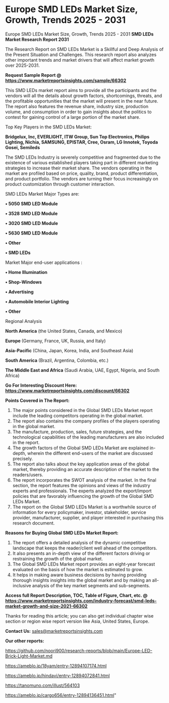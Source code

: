 # Europe SMD LEDs Market Size, Growth, Trends 2025 - 2031
Europe SMD LEDs Market Size, Growth, Trends 2025 - 2031
<strong>SMD LEDs Market Research Report 2031</strong>

The Research Report on SMD LEDs Market is a Skillful and Deep Analysis of the Present Situation and Challenges. This research report also analyzes other important trends and market drivers that will affect market growth over 2025-2031.

<strong>Request Sample Report @ <a href=https://www.marketreportsinsights.com/sample/66302>https://www.marketreportsinsights.com/sample/66302</a></strong>

This SMD LEDs market report aims to provide all the participants and the vendors will all the details about growth factors, shortcomings, threats, and the profitable opportunities that the market will present in the near future. The report also features the revenue share, industry size, production volume, and consumption in order to gain insights about the politics to contest for gaining control of a large portion of the market share.

Top Key Players in the SMD LEDs Market:

<strong>Bridgelux, Inc, EVERLIGHT, ITW Group, Sun Top Electronics, Philips Lighting, Nichia, SAMSUNG, EPISTAR, Cree, Osram, LG Innotek, Toyoda Gosei, Semileds</strong>

The SMD LEDs Industry is severely competitive and fragmented due to the existence of various established players taking part in different marketing strategies to increase their market share. The vendors operating in the market are profiled based on price, quality, brand, product differentiation, and product portfolio. The vendors are turning their focus increasingly on product customization through customer interaction.

SMD LEDs Market Major Types are:

<strong>• 5050 SMD LED Module

• 3528 SMD LED Module

• 3020 SMD LED Module

• 5630 SMD LED Module

• Other

• SMD LEDs</strong>

Market Major end-user applications :

<strong>• Home Illumination

• Shop-Windows

• Advertising

• Automobile Interior Lighting

• Other</strong>

Regional Analysis

</u><strong><b>North America</b></strong> (the United States, Canada, and Mexico)

<strong><b>Europe </b></strong>(Germany, France, UK, Russia, and Italy)

<strong><b>Asia-Pacific</b></strong> (China, Japan, Korea, India, and Southeast Asia)

<strong><b>South America</b></strong> (Brazil, Argentina, Colombia, etc.)

<strong><b>The Middle East and Africa</b></strong> (Saudi Arabia, UAE, Egypt, Nigeria, and South Africa)

<strong>Go For Interesting Discount Here: <a href=https://www.marketreportsinsights.com/discount/66302>https://www.marketreportsinsights.com/discount/66302</a></strong>

<strong>Points Covered in The Report:</strong>
<ol>
  <li>The major points considered in the Global SMD LEDs Market report include the leading competitors operating in the global market.</li>
  <li>The report also contains the company profiles of the players operating in the global market.</li>
  <li>The manufacture, production, sales, future strategies, and the technological capabilities of the leading manufacturers are also included in the report.</li>
  <li>The growth factors of the Global SMD LEDs Market are explained in-depth, wherein the different end-users of the market are discussed precisely.</li>
  <li>The report also talks about the key application areas of the global market, thereby providing an accurate description of the market to the readers/users.</li>
  <li>The report incorporates the SWOT analysis of the market. In the final section, the report features the opinions and views of the industry experts and professionals. The experts analyzed the export/import policies that are favorably influencing the growth of the Global SMD LEDs Market.</li>
  <li>The report on the Global SMD LEDs Market is a worthwhile source of information for every policymaker, investor, stakeholder, service provider, manufacturer, supplier, and player interested in purchasing this research document.</li>
</ol>
<strong>Reasons for Buying Global SMD LEDs Market Report:</strong>

<ol>
  <li>The report offers a detailed analysis of the dynamic competitive landscape that keeps the reader/client well ahead of the competitors.</li>
  <li>It also presents an in-depth view of the different factors driving or restraining the growth of the global market.</li>
  <li>The Global SMD LEDs Market report provides an eight-year forecast evaluated on the basis of how the market is estimated to grow.</li>
  <li>It helps in making aware business decisions by having providing thorough insights insights into the global market and by making an all-inclusive analysis of the key market segments and sub-segments.</li>
</ol>
<strong>Access full Report Description, TOC, Table of Figure, Chart, etc. @ <a href=https://www.marketreportsinsights.com/industry-forecast/smd-leds-market-growth-and-size-2021-66302>https://www.marketreportsinsights.com/industry-forecast/smd-leds-market-growth-and-size-2021-66302</a></strong>


Thanks for reading this article; you can also get individual chapter wise section or region wise report version like Asia, United States, Europe.

<strong>Contact Us:</strong>
sales@marketreportsinsights.com

<strong>Our other reports:</strong>

<a href=https://github.com/noori900/research-reports/blob/main/Europe-LED-Brick-Light-Market.md>https://github.com/noori900/research-reports/blob/main/Europe-LED-Brick-Light-Market.md</a>

<a href=https://ameblo.jp/18yam/entry-12894107174.html>https://ameblo.jp/18yam/entry-12894107174.html</a>

<a href=https://ameblo.jp/hindavi/entry-12894072841.html>https://ameblo.jp/hindavi/entry-12894072841.html</a>

<a href=https://tanomuno.com/illust/564103>https://tanomuno.com/illust/564103</a>

<a href=https://ameblo.jp/cargo656/entry-12894136451.html>https://ameblo.jp/cargo656/entry-12894136451.html</a>"
